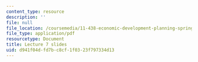```yaml
---
content_type: resource
description: ''
file: null
file_location: /coursemedia/11-438-economic-development-planning-spring-2020/d941f04dfd7bc8cf1f0323f797334d13_MIT11_438s20_lec7.pdf
file_type: application/pdf
resourcetype: Document
title: Lecture 7 slides
uid: d941f04d-fd7b-c8cf-1f03-23f797334d13
---
```

